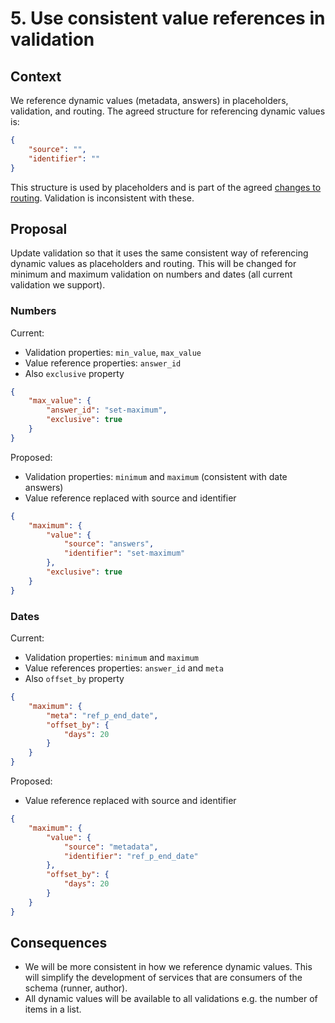 # 5. Use consistent value references in validation

## Context

We reference dynamic values (metadata, answers) in placeholders, validation, and routing. The agreed structure for referencing dynamic values is:

```json
{
    "source": "",
    "identifier": ""
}
```

This structure is used by placeholders and is part of the agreed [changes to routing](https://github.com/ONSdigital/eq-schema-validator/blob/v3/doc/decisions/0004-extend-and-improve-routing-rules.md). Validation is inconsistent with these.

## Proposal

Update validation so that it uses the same consistent way of referencing dynamic values as placeholders and routing. This will be changed for minimum and maximum validation on numbers and dates (all current validation we support). 

### Numbers 

Current:

- Validation properties: `min_value`, `max_value`
- Value reference properties: `answer_id` 
- Also `exclusive` property

```json
{
    "max_value": {
        "answer_id": "set-maximum",
        "exclusive": true
    }
}
```

Proposed:

- Validation properties: `minimum` and `maximum` (consistent with date answers)
- Value reference replaced with source and identifier

```json
{
    "maximum": {
        "value": {
            "source": "answers",
            "identifier": "set-maximum"
        },
        "exclusive": true
    }
}
```

### Dates

Current:

- Validation properties: `minimum` and `maximum` 
- Value references properties: `answer_id` and `meta`
- Also `offset_by` property

```json
{
    "maximum": {
        "meta": "ref_p_end_date",
        "offset_by": {
            "days": 20
        }
    }
}
```

Proposed:

- Value reference replaced with source and identifier

```json
{
    "maximum": {
        "value": {
            "source": "metadata",
            "identifier": "ref_p_end_date"
        },
        "offset_by": {
            "days": 20
        }
    }
}
```

## Consequences

- We will be more consistent in how we reference dynamic values. This will simplify the development of services that are consumers of the schema (runner, author).
- All dynamic values will be available to all validations e.g. the number of items in a list.
